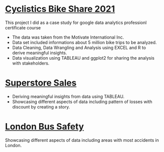 

# [Cyclistics Bike Share 2021](https://public.tableau.com/app/profile/ankit.arya/viz/CyclisticBikeShareTrips/CyclisticDashboard)

This project I did as a case study for google data analytics professionl certificate course

* The data was taken from the Motivate International Inc.
* Data set included informations about 5 million bike trips to be analyzed.
* Data Cleaning, Data Wrangling and Analysis using EXCEL and R to derive meaningful insights.
* Data visualization using TABLEAU and ggplot2 for sharing the analysis with stakeholders.

# [Superstore Sales](https://public.tableau.com/app/profile/ankit.arya/viz/StoryPointsPresentation_16627114613860/PatternsofLosses)
* Deriving meaningful insights from data using TABLEAU.
* Showcasing different aspects of data including pattern of losses with discount by creating a story.

# [London Bus Safety](https://public.tableau.com/app/profile/ankit.arya/viz/LondonBusSafety_16573520107610/Dashboard1)
Showcasing different aspects of data including areas with most accidents in London.
